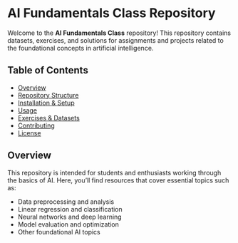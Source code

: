 # AI Fundamentals Class Repository

Welcome to the **AI Fundamentals Class** repository! This repository contains datasets, exercises, and solutions for assignments and projects related to the foundational concepts in artificial intelligence.

## Table of Contents
- [Overview](#overview)
- [Repository Structure](#repository-structure)
- [Installation & Setup](#installation--setup)
- [Usage](#usage)
- [Exercises & Datasets](#exercises--datasets)
- [Contributing](#contributing)
- [License](#license)

## Overview
This repository is intended for students and enthusiasts working through the basics of AI. Here, you’ll find resources that cover essential topics such as:
- Data preprocessing and analysis
- Linear regression and classification
- Neural networks and deep learning
- Model evaluation and optimization
- Other foundational AI topics